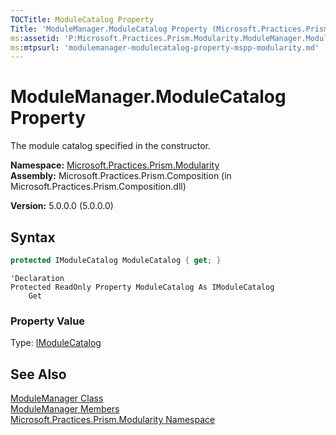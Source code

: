```yaml
---
TOCTitle: ModuleCatalog Property
Title: 'ModuleManager.ModuleCatalog Property (Microsoft.Practices.Prism.Modularity)'
ms:assetid: 'P:Microsoft.Practices.Prism.Modularity.ModuleManager.ModuleCatalog'
ms:mtpsurl: 'modulemanager-modulecatalog-property-mspp-modularity.md'
---
```

# ModuleManager.ModuleCatalog Property

The module catalog specified in the constructor.

**Namespace:** [Microsoft.Practices.Prism.Modularity](/patterns-practices/reference/mspp-modularity-namespace)  
**Assembly:** Microsoft.Practices.Prism.Composition (in Microsoft.Practices.Prism.Composition.dll)

**Version:** 5.0.0.0 (5.0.0.0)

## Syntax

```C#
protected IModuleCatalog ModuleCatalog { get; }
```

```VB
'Declaration
Protected ReadOnly Property ModuleCatalog As IModuleCatalog
	Get
```

### Property Value

Type: [IModuleCatalog](/patterns-practices/reference/imodulecatalog-interface-mspp-modularity)

## See Also

[ModuleManager Class](/patterns-practices/reference/modulemanager-class-mspp-modularity)  
[ModuleManager Members](/patterns-practices/reference/modulemanager-members-mspp-modularity)  
[Microsoft.Practices.Prism.Modularity Namespace](/patterns-practices/reference/mspp-modularity-namespace)


